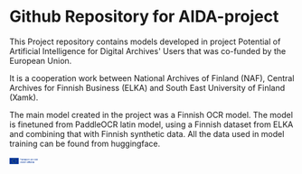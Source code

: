 # Github Repository for AIDA-project

This Project repository contains models developed in project Potential of Artificial Intelligence for Digital Archives' Users that was co-funded by the European Union.

It is a cooperation work between National Archives of Finland (NAF), Central Archives for Finnish Business (ELKA) and South East University of Finland (Xamk).

The main model created in the project was a Finnish OCR model. The model is finetuned from PaddleOCR latin model, using a Finnish dataset from ELKA and combining that with Finnish synthetic data. All the data used in model training can be found from huggingface.

<p float="left">
  <img src="https://github.com/project-AIDA/.github/blob/main/Kuva12.png"  width="10%" height="10%">
</p>


